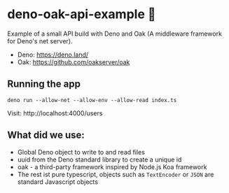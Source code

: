 # deno-oak-api-example 🦕

Example of a small API build with Deno and Oak (A middleware framework for Deno's net server).

* Deno: https://deno.land/
* Oak: https://github.com/oakserver/oak 

## Running the app
```
deno run --allow-net --allow-env --allow-read index.ts
```

Visit: http://localhost:4000/users


## What did we use:

* Global Deno object to write to and read files
* uuid from the Deno standard library to create a unique id
* oak - a third-party framework inspired by Node.js Koa framework
* The rest ist pure typescript, objects such as `TextEncoder` or `JSON` are standard Javascript objects